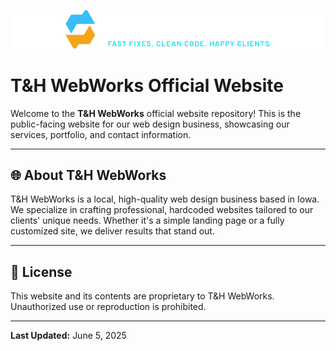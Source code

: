  ![T&H WebWorks Logo](assets/TH_Assets/logo_nav_trans.webp)

# T&H WebWorks Official Website

Welcome to the **T&H WebWorks** official website repository! This is the public-facing website for our web design business, showcasing our services, portfolio, and contact information.

---

## 🌐 About T&H WebWorks
T&H WebWorks is a local, high-quality web design business based in Iowa. We specialize in crafting professional, hardcoded websites tailored to our clients' unique needs. Whether it's a simple landing page or a fully customized site, we deliver results that stand out.

---

## 📜 License
This website and its contents are proprietary to T&H WebWorks. Unauthorized use or reproduction is prohibited.

---

**Last Updated:** June 5, 2025
